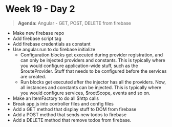 # Week 19 - Day 2

> **Agenda:** Angular - GET, POST, DELETE from firebase


* Make new firebase repo
* Add firebase script tag
* Add firebase credentials as constant 
* Use angular.run to do firebase initialize
	* Configuration blocks get executed during provider registration, and can only be injected providers and constants. This is typically where you would configure application-wide stuff, such as the $routeProvider. Stuff that needs to be configured before the services are created.
	* Run blocks get executed after the injector has all the providers. Now, all instances and constants can be injected. This is typically where you would configure services, $rootScope, events and so on.
* Make an ItemFactory to do all $http calls
* Break app.js into controller files and config files
* Add a GET method that display stuff to DOM from firebase
* Add a POST method that sends new todos to firebase
* Add a DELETE method that remove todos from firebase.

